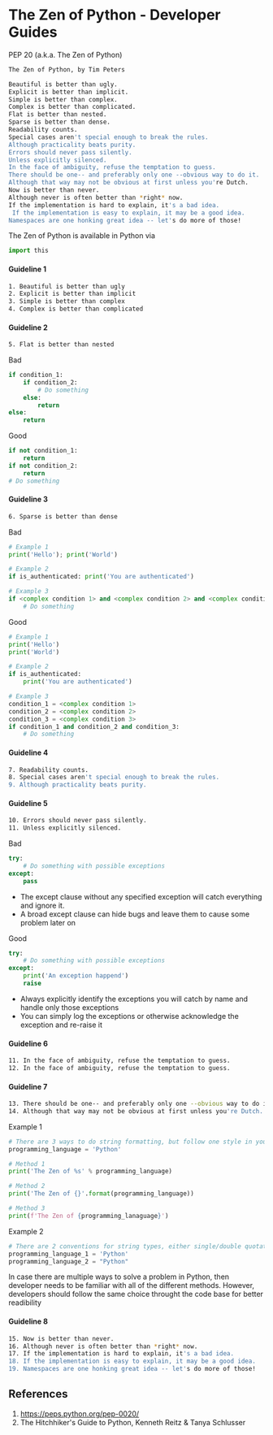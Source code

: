 # The Zen of Python - Developer Guides

PEP 20 (a.k.a. The Zen of Python)

```bash
The Zen of Python, by Tim Peters

Beautiful is better than ugly.
Explicit is better than implicit.
Simple is better than complex.
Complex is better than complicated.
Flat is better than nested.
Sparse is better than dense.
Readability counts.
Special cases aren't special enough to break the rules.
Although practicality beats purity.
Errors should never pass silently.
Unless explicitly silenced.
In the face of ambiguity, refuse the temptation to guess.
There should be one-- and preferably only one --obvious way to do it.
Although that way may not be obvious at first unless you're Dutch.
Now is better than never.
Although never is often better than *right* now.
If the implementation is hard to explain, it's a bad idea.
 If the implementation is easy to explain, it may be a good idea.
Namespaces are one honking great idea -- let's do more of those!
```

The Zen of Python is available in Python via 
```python
import this
```

#### Guideline 1
```bash
1. Beautiful is better than ugly
2. Explicit is better than implicit
3. Simple is better than complex
4. Complex is better than complicated
```

#### Guideline 2
```bash
5. Flat is better than nested
```

Bad
```python
if condition_1:
    if condition_2:
        # Do something
    else:
        return
else:
    return
```

Good
```python
if not condition_1:
    return
if not condition_2:
    return
# Do something
```

#### Guideline 3
```bash
6. Sparse is better than dense
```

Bad
```python
# Example 1
print('Hello'); print('World')

# Example 2
if is_authenticated: print('You are authenticated')

# Example 3
if <complex condition 1> and <complex condition 2> and <complex condition 3>:
    # Do something
```

Good
```python
# Example 1
print('Hello')
print('World')

# Example 2
if is_authenticated:
    print('You are authenticated')

# Example 3
condition_1 = <complex condition 1>
condition_2 = <complex condition 2>
condition_3 = <complex condition 3>
if condition_1 and condition_2 and condition_3:
    # Do something

```

#### Guideline 4
```bash
7. Readability counts.
8. Special cases aren't special enough to break the rules.
9. Although practicality beats purity.
```

#### Guideline 5
```bash
10. Errors should never pass silently. 
11. Unless explicitly silenced.
```

Bad
```python
try:
    # Do something with possible exceptions
except:
    pass
```
- The except clause without any specified exception will catch everything and ignore it.
- A broad except clause can hide bugs and leave them to cause some problem later on

Good
```python
try:
    # Do something with possible exceptions
except:
    print('An exception happend')
    raise
```
- Always explicitly identify the exceptions you will catch by name and handle only those exceptions
- You can simply log the exceptions or otherwise acknowledge the exception and re-raise it

#### Guideline 6
```bash
11. In the face of ambiguity, refuse the temptation to guess.
12. In the face of ambiguity, refuse the temptation to guess.
```

#### Guideline 7
```bash
13. There should be one-- and preferably only one --obvious way to do it.
14. Although that way may not be obvious at first unless you're Dutch.
```

Example 1

```python
# There are 3 ways to do string formatting, but follow one style in your codebase is recommended
programming_language = 'Python'

# Method 1
print('The Zen of %s' % programming_language)

# Method 2
print('The Zen of {}'.format(programming_language))

# Method 3
print(f'The Zen of {programming_lanaguage}')
```

Example 2

```python
# There are 2 conventions for string types, either single/double quotation marks, but you should pick one throught the code base
programming_language_1 = 'Python'
programming_language_2 = "Python"
```

In case there are multiple ways to solve a problem in Python, then developer needs to be familiar with all of the different methods. However, developers should follow the same choice throught the code base for better readibility

#### Guideline 8
```bash
15. Now is better than never.
16. Although never is often better than *right* now.
17. If the implementation is hard to explain, it's a bad idea.
18. If the implementation is easy to explain, it may be a good idea.
19. Namespaces are one honking great idea -- let's do more of those!
```

## References
1. https://peps.python.org/pep-0020/
2. The Hitchhiker's Guide to Python, Kenneth Reitz & Tanya Schlusser
